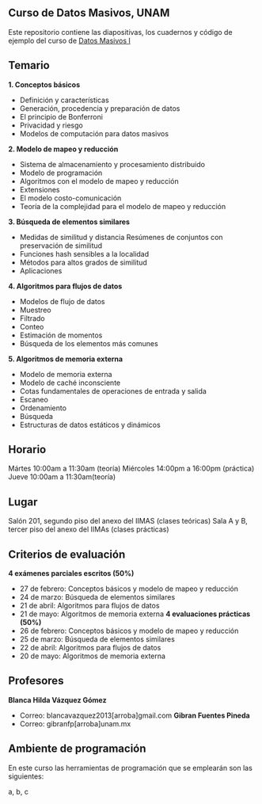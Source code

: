 ## Curso de Datos Masivos, UNAM
Este repositorio contiene las diapositivas, los cuadernos y código de ejemplo del curso de [Datos Masivos I](http://turing.iimas.unam.mx/~gibranfp/cursos/datos_masivos_i/)

## Temario
**1. Conceptos básicos**
  - Definición y características
  - Generación, procedencia y preparación de datos
  - El principio de Bonferroni
  - Privacidad y riesgo
  - Modelos de computación para datos masivos
  
**2. Modelo de mapeo y reducción**
  - Sistema de almacenamiento y procesamiento distribuido
  - Modelo de programación
  - Algoritmos con el modelo de mapeo y reducción
  - Extensiones
  - El modelo costo-comunicación
  - Teoría de la complejidad para el modelo de mapeo y reducción
  
**3. Búsqueda de elementos similares**
  - Medidas de similitud y distancia Resúmenes de conjuntos con preservación de similitud
  - Funciones hash sensibles a la localidad
  - Métodos para altos grados de similitud
  - Aplicaciones
  
**4. Algoritmos para flujos de datos**
  - Modelos de flujo de datos
  - Muestreo
  - Filtrado
  - Conteo
  - Estimación de momentos
  - Búsqueda de los elementos más comunes

**5. Algoritmos de memoria externa**
  - Modelo de memoria externa
  - Modelo de caché inconsciente
  - Cotas fundamentales de operaciones de entrada y salida
  - Escaneo
  - Ordenamiento
  - Búsqueda
  - Estructuras de datos estáticos y dinámicos
  
 ## Horario
Mártes 10:00am a 11:30am (teoría)
Miércoles 14:00pm a 16:00pm (práctica)
Jueve 10:00am a 11:30am(teoría)

## Lugar
Salón 201, segundo piso del anexo del IIMAS (clases teóricas)
Sala A y B, tercer piso del anexo del IIMAs (clases prácticas)

## Criterios de evaluación
**4 exámenes parciales escritos (50%)**
  - 27 de febrero: Conceptos básicos y modelo de mapeo y reducción
  - 24 de marzo: Búsqueda de elementos similares
  - 21 de abril: Algoritmos para flujos de datos
  - 21 de mayo: Algoritmos de memoria externa
 **4 evaluaciones prácticas (50%)**
  - 26 de febrero: Conceptos básicos y modelo de mapeo y reducción
  - 25 de marzo: Búsqueda de elementos similares
  - 22 de abril: Algoritmos para flujos de datos
  - 20 de mayo: Algoritmos de memoria externa

## Profesores
**Blanca Hilda Vázquez Gómez**
  - Correo: blancavazquez2013[arroba]gmail.com
**Gibran Fuentes Pineda**
  - Correo: gibranfp[arroba]unam.mx

## Ambiente de programación
En este curso las herramientas de programación que se emplearán son las siguientes:

a, b, c
